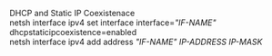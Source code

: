 DHCP and Static IP Coexistenace  
netsh interface ipv4 set interface interface=*"IF-NAME"* dhcpstaticipcoexistence=enabled  
netsh interface ipv4 add address *"IF-NAME" IP-ADDRESS IP-MASK*  
